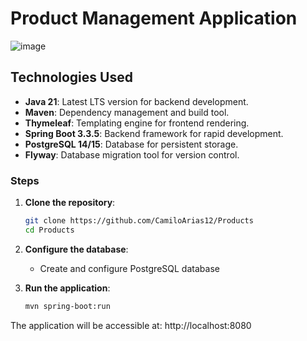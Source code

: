 
# Product Management Application

![image](https://github.com/user-attachments/assets/bcb9f75f-b8d5-4122-a0e3-94d57f2cea6f)

## Technologies Used

- **Java 21**: Latest LTS version for backend development.
- **Maven**: Dependency management and build tool.
- **Thymeleaf**: Templating engine for frontend rendering.
- **Spring Boot 3.3.5**: Backend framework for rapid development.
- **PostgreSQL 14/15**: Database for persistent storage.
- **Flyway**: Database migration tool for version control.

### Steps
1. **Clone the repository**:

   ```bash
   git clone https://github.com/CamiloArias12/Products
   cd Products
   ```
2. **Configure the database**:
   - Create and configure  PostgreSQL database 

4. **Run the application**:

   ```bash
   mvn spring-boot:run
   ```
The application will be accessible at: http://localhost:8080
